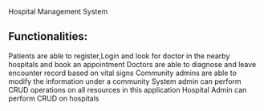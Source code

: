 Hospital Management System

## Functionalities: 
 Patients are able to register,Login and look for doctor in the nearby hospitals and book an appointment 
 Doctors are able to diagnose and leave encounter record based on vital signs 
 Community admins are able to modify the information under a community 
 System admin can perform CRUD operations on all resources in this application 
 Hospital Admin can perform CRUD on hospitals
